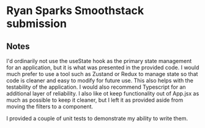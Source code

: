 # Ryan Sparks Smoothstack submission

## Notes

I'd ordinarily not use the useState hook as the primary state management for an application, but it is what was presented in the provided code. I would much prefer to use a tool such as Zustand or Redux to manage state so that code is cleaner and easy to modify for future use. This also helps with the testability of the application. I would also recommend Typescript for an additional layer of reliability. I also like ot keep functionality out of App.jsx as much as possible to keep it cleaner, but I left it as provided aside from moving the filters to a component.

I provided a couple of unit tests to demonstrate my ability to write them.